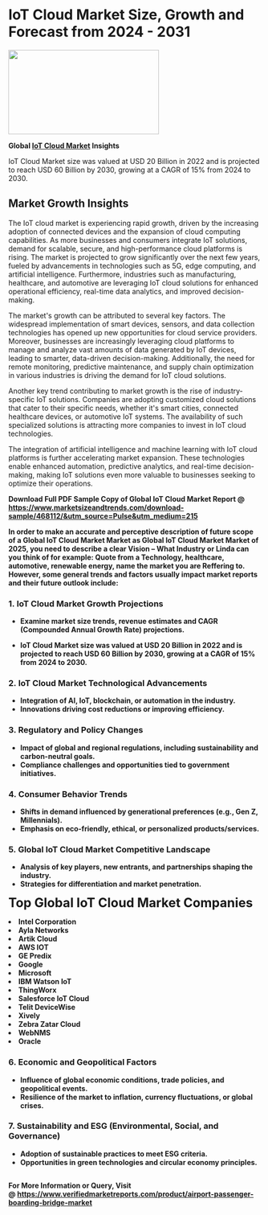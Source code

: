 <H1>IoT Cloud Market Size, Growth and Forecast from 2024 - 2031</H1><img class="aligncenter size-medium wp-image-584254" src="https://thirdeyenews.in/wp-content/uploads/2024/09/Global-Market-Research-300x168.jpeg" alt="" width="300" height="168" /><p><strong>Global&nbsp;<a href="https://www.marketsizeandtrends.com/download-sample/468112/&amp;utm_source=Pulse&amp;utm_medium=215">IoT Cloud Market</a> Insights</strong></p><p>IoT Cloud Market size was valued at USD 20 Billion in 2022 and is projected to reach USD 60 Billion by 2030, growing at a CAGR of 15% from 2024 to 2030.</p><p><h2>Market Growth Insights</h2> <p>The IoT cloud market is experiencing rapid growth, driven by the increasing adoption of connected devices and the expansion of cloud computing capabilities. As more businesses and consumers integrate IoT solutions, demand for scalable, secure, and high-performance cloud platforms is rising. The market is projected to grow significantly over the next few years, fueled by advancements in technologies such as 5G, edge computing, and artificial intelligence. Furthermore, industries such as manufacturing, healthcare, and automotive are leveraging IoT cloud solutions for enhanced operational efficiency, real-time data analytics, and improved decision-making.</p> <p><strong></strong></p> <p>The market's growth can be attributed to several key factors. The widespread implementation of smart devices, sensors, and data collection technologies has opened up new opportunities for cloud service providers. Moreover, businesses are increasingly leveraging cloud platforms to manage and analyze vast amounts of data generated by IoT devices, leading to smarter, data-driven decision-making. Additionally, the need for remote monitoring, predictive maintenance, and supply chain optimization in various industries is driving the demand for IoT cloud solutions.</p> <p>Another key trend contributing to market growth is the rise of industry-specific IoT solutions. Companies are adopting customized cloud solutions that cater to their specific needs, whether it's smart cities, connected healthcare devices, or automotive IoT systems. The availability of such specialized solutions is attracting more companies to invest in IoT cloud technologies.</p> <p>The integration of artificial intelligence and machine learning with IoT cloud platforms is further accelerating market expansion. These technologies enable enhanced automation, predictive analytics, and real-time decision-making, making IoT solutions even more valuable to businesses seeking to optimize their operations.</p> <p><strong></p><p><span class=""><strong>Download Full PDF Sample Copy of Global IoT Cloud Market Report</strong> @ <a href="https://www.marketsizeandtrends.com/download-sample/468112/&amp;utm_source=Pulse&amp;utm_medium=215" target="_blank">https://www.marketsizeandtrends.com/download-sample/468112/&amp;utm_source=Pulse&amp;utm_medium=215</a></span></p><p>In order to make an accurate and perceptive description of future scope of a Global&nbsp;IoT Cloud Market Market as Global&nbsp;IoT Cloud Market Market of 2025, you need to describe a clear Vision &ndash; What Industry or Linda can you think of for example: Quote from a Technology, healthcare, automotive, renewable energy, name the market you are Reffering to. However, some general trends and factors usually impact market reports and their future outlook include:</p><h3>1.&nbsp;<strong>IoT Cloud Market Growth Projections</strong></h3><ul><li>Examine market size trends, revenue estimates and CAGR (Compounded Annual Growth Rate) projections.</li><li><p>IoT Cloud Market size was valued at USD 20 Billion in 2022 and is projected to reach USD 60 Billion by 2030, growing at a CAGR of 15% from 2024 to 2030.</p></li></ul><h3>2.&nbsp;<strong>IoT Cloud Market Technological Advancements</strong></h3><ul><li>Integration of AI, IoT, blockchain, or automation in the industry.</li><li>Innovations driving cost reductions or improving efficiency.</li></ul><h3>3.&nbsp;<strong>Regulatory and Policy Changes</strong></h3><ul><li>Impact of global and regional regulations, including sustainability and carbon-neutral goals.</li><li>Compliance challenges and opportunities tied to government initiatives.</li></ul><h3>4.&nbsp;<strong>Consumer Behavior Trends</strong></h3><ul><li>Shifts in demand influenced by generational preferences (e.g., Gen Z, Millennials).</li><li>Emphasis on eco-friendly, ethical, or personalized products/services.</li></ul><h3>5.&nbsp;<strong>Global IoT Cloud Market Competitive Landscape</strong></h3><ul><li>Analysis of key players, new entrants, and partnerships shaping the industry.</li><li>Strategies for differentiation and market penetration.</li></ul><p data-pm-slice="1 1 []"><span style="color: inherit; font-family: inherit; font-size: 25px;">Top Global IoT Cloud Market Companies</span></p><div class="" data-test-id=""><p><li>Intel Corporation</li><li> Ayla Networks</li><li> Artik Cloud</li><li> AWS IOT</li><li> GE Predix</li><li> Google</li><li> Microsoft</li><li> IBM Watson IoT</li><li> ThingWorx</li><li> Salesforce IoT Cloud</li><li> Telit DeviceWise</li><li> Xively</li><li> Zebra Zatar Cloud</li><li> WebNMS</li><li> Oracle</li></p></div><h3>6.&nbsp;<strong>Economic and Geopolitical Factors</strong></h3><ul><li>Influence of global economic conditions, trade policies, and geopolitical events.</li><li>Resilience of the market to inflation, currency fluctuations, or global crises.</li></ul><h3>7.&nbsp;<strong>Sustainability and ESG (Environmental, Social, and Governance)</strong></h3><ul><li>Adoption of sustainable practices to meet ESG criteria.</li><li>Opportunities in green technologies and circular economy principles.</li></ul><h2><strong style="font-size: 14px;">For More Information or Query, Visit @&nbsp;</strong><a style="background-color: #ffffff; font-size: 14px;" href="https://www.marketsizeandtrends.com/report/iot-cloud-market/" target="_blank">https://www.verifiedmarketreports.com/product/airport-passenger-boarding-bridge-market</a></h2>

